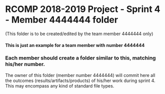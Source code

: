 RCOMP 2018-2019 Project - Sprint 4 - Member 4444444 folder
===========================================
(This folder is to be created/edited by the team member 4444444 only)

#### This is just an example for a team member with number 4444444 ####
### Each member should create a folder similar to this, matching his/her number. ###
The owner of this folder (member number 4444444) will commit here all the outcomes (results/artifacts/products)		       of his/her work during sprint 4. This may encompass any kind of standard file types.
